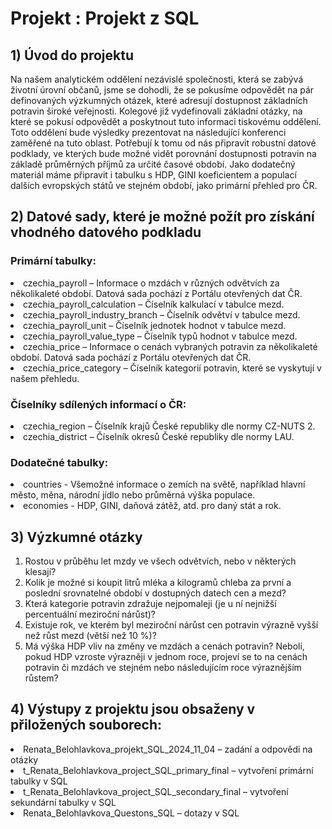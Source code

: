 # Projekt : Projekt z SQL

## 1)	Úvod do projektu
  
Na našem analytickém oddělení nezávislé společnosti, která se zabývá životní úrovní občanů, jsme se dohodli, že se pokusíme odpovědět na pár definovaných výzkumných otázek, které adresují dostupnost základních potravin široké veřejnosti. Kolegové již vydefinovali základní otázky, na které se pokusí odpovědět a poskytnout tuto informaci tiskovému oddělení. Toto oddělení bude výsledky prezentovat na následující konferenci zaměřené na tuto oblast.
Potřebují k tomu od nás připravit robustní datové podklady, ve kterých bude možné vidět porovnání dostupnosti potravin na základě průměrných příjmů za určité časové období.
Jako dodatečný materiál máme připravit i tabulku s HDP, GINI koeficientem a populací dalších evropských států ve stejném období, jako primární přehled pro ČR.

## 2) Datové sady, které je možné požít pro získání vhodného datového podkladu
### Primární tabulky:

<li>czechia_payroll – Informace o mzdách v různých odvětvích za několikaleté období. Datová sada pochází z Portálu otevřených dat ČR.
<li>czechia_payroll_calculation – Číselník kalkulací v tabulce mezd.
<li>czechia_payroll_industry_branch – Číselník odvětví v tabulce mezd.
<li>czechia_payroll_unit – Číselník jednotek hodnot v tabulce mezd.
<li>czechia_payroll_value_type – Číselník typů hodnot v tabulce mezd.
<li>czechia_price – Informace o cenách vybraných potravin za několikaleté období. Datová sada pochází z Portálu otevřených dat ČR.
<li>czechia_price_category – Číselník kategorií potravin, které se vyskytují v našem přehledu.

### Číselníky sdílených informací o ČR:
<li>czechia_region – Číselník krajů České republiky dle normy CZ-NUTS 2.
<li>czechia_district – Číselník okresů České republiky dle normy LAU.

### Dodatečné tabulky:
<li>countries - Všemožné informace o zemích na světě, například hlavní město, měna, národní jídlo nebo průměrná výška populace.
<li>economies - HDP, GINI, daňová zátěž, atd. pro daný stát a rok.

## 	3) Výzkumné otázky

1)	Rostou v průběhu let mzdy ve všech odvětvích, nebo v některých klesají?
2)	Kolik je možné si koupit litrů mléka a kilogramů chleba za první a poslední srovnatelné období v dostupných datech cen a mezd?
3)	Která kategorie potravin zdražuje nejpomaleji (je u ní nejnižší percentuální meziroční nárůst)?
4)	Existuje rok, ve kterém byl meziroční nárůst cen potravin výrazně vyšší než růst mezd (větší než 10 %)?
5)	Má výška HDP vliv na změny ve mzdách a cenách potravin? Neboli, pokud HDP vzroste výrazněji v jednom roce, projeví se to na cenách potravin či mzdách ve stejném nebo následujícím roce výraznějším růstem?

## 4) Výstupy z projektu jsou obsaženy v přiložených souborech:

<li>Renata_Belohlavkova_projekt_SQL_2024_11_04 – zadání a odpovědi na otázky
<li>t_Renata_Belohlavkova_project_SQL_primary_final – vytvoření primární tabulky v SQL
<li>t_Renata_Belohlavkova_project_SQL_secondary_final – vytvoření sekundární tabulky v SQL
<li>Renata_Belohlavkova_Questons_SQL – dotazy v SQL


